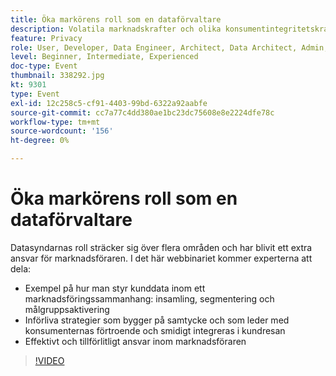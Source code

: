 ```yaml
---
title: Öka markörens roll som en dataförvaltare
description: Volatila marknadskrafter och olika konsumentintegritetskrav kan presentera fantastiska scenarier för den digitala marknadsföraren. För att hålla kampanjer på rätt sida av reglerna behöver marknadsföringsteamen sina IT-motsvarigheter en smidig process för att framtidssäkra datastyrningsprocessen - en process som idealiskt ger alla möjlighet att följa och tillämpa regler för ansvarsfull användning av konsumentdata. Lyssna på Adobe och Scotiabank Digital om viktiga frågor som rör ansvarsfull datahantering.
feature: Privacy
role: User, Developer, Data Engineer, Architect, Data Architect, Admin, Leader
level: Beginner, Intermediate, Experienced
doc-type: Event
thumbnail: 338292.jpg
kt: 9301
type: Event
exl-id: 12c258c5-cf91-4403-99bd-6322a92aabfe
source-git-commit: cc7a77c4dd380ae1bc23dc75608e8e2224dfe78c
workflow-type: tm+mt
source-wordcount: '156'
ht-degree: 0%

---
```


# Öka markörens roll som en dataförvaltare

Datasyndarnas roll sträcker sig över flera områden och har blivit ett extra ansvar för marknadsföraren. I det här webbinariet kommer experterna att dela:

* Exempel på hur man styr kunddata inom ett marknadsföringssammanhang: insamling, segmentering och målgruppsaktivering
* Införliva strategier som bygger på samtycke och som leder med konsumenternas förtroende och smidigt integreras i kundresan
* Effektivt och tillförlitligt ansvar inom marknadsföraren

>[!VIDEO](https://video.tv.adobe.com/v/338292/?quality=12&learn=on)
